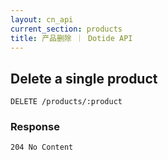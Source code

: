 ```yaml
---
layout: cn_api
current_section: products
title: 产品删除 ｜ Dotide API
---
```


## Delete a single product

    DELETE /products/:product

### Response

    204 No Content
